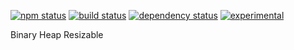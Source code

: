 [![npm status](http://img.shields.io/npm/v/binaryheap-resizable.svg)](https://www.npmjs.org/package/binaryheap-resizable)
[![build status](https://secure.travis-ci.org/rsalesc/binaryheap-resizable.svg)](http://travis-ci.org/rsalesc/binaryheap-resizable)
[![dependency status](https://david-dm.org/rsalesc/binaryheap-resizable.svg)](https://david-dm.org/rsalesc/binaryheap-resizable)
[![experimental](http://img.shields.io/badge/stability-experimental-DD5F0A.svg)](http://nodejs.org/api/documentation.html#documentation_stability_index)

 Binary Heap Resizable